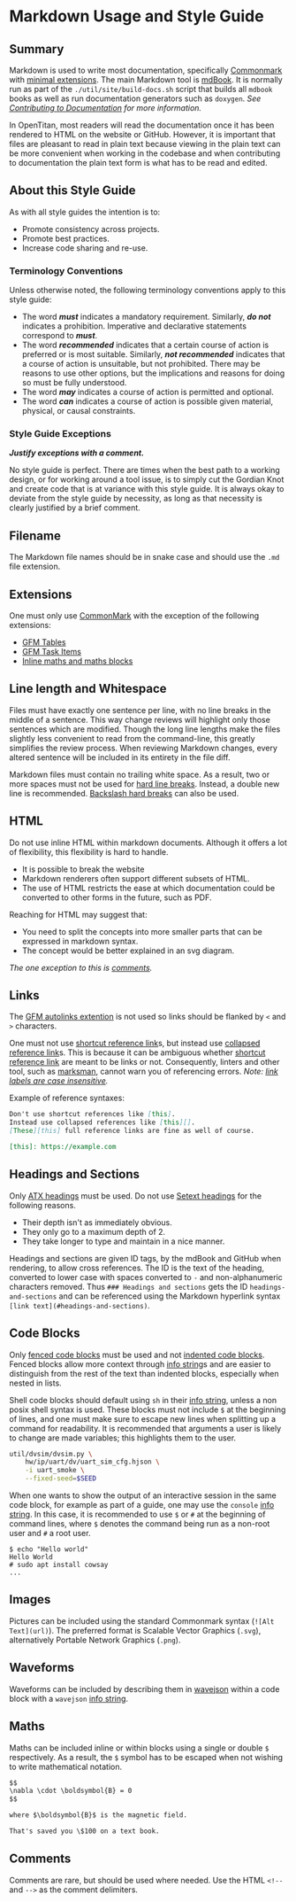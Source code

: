 # Markdown Usage and Style Guide

## Summary

Markdown is used to write most documentation, specifically [Commonmark][] with [minimal extensions](#extensions).
The main Markdown tool is [mdBook](https://rust-lang.github.io/mdBook/).
It is normally run as part of the `./util/site/build-docs.sh` script that builds all `mdbook` books as well as run documentation generators such as `doxygen`.
*See [Contributing to Documentation](../doc/README.md) for more information.*

In OpenTitan, most readers will read the documentation once it has been rendered to HTML on the website or GitHub.
However, it is important that files are pleasant to read in plain text because viewing in the plain text can be more convenient when working in the codebase and when contributing to documentation the plain text form is what has to be read and edited.

## About this Style Guide

As with all style guides the intention is to:

* Promote consistency across projects.
* Promote best practices.
* Increase code sharing and re-use.

### Terminology Conventions

Unless otherwise noted, the following terminology conventions apply to this style guide:

*   The word ***must*** indicates a mandatory requirement.
    Similarly, ***do not*** indicates a prohibition.
    Imperative and declarative statements correspond to ***must***.
*   The word ***recommended*** indicates that a certain course of action is preferred or is most suitable.
    Similarly, ***not recommended*** indicates that a course of action is unsuitable, but not prohibited.
    There may be reasons to use other options, but the implications and reasons for doing so must be fully understood.
*   The word ***may*** indicates a course of action is permitted and optional.
*   The word ***can*** indicates a course of action is possible given material, physical, or causal constraints.

### Style Guide Exceptions

***Justify exceptions with a comment.***

No style guide is perfect.
There are times when the best path to a working design, or for working around a tool issue, is to simply cut the Gordian Knot and create code that is at variance with this style guide.
It is always okay to deviate from the style guide by necessity, as long as that necessity is clearly justified by a brief comment.


## Filename

The Markdown file names should be in snake case and should use the `.md` file extension.

## Extensions

One must only use [CommonMark][] with the exception of the following extensions:
- [GFM Tables](https://github.github.com/gfm/#tables-extension-)
- [GFM Task Items](https://github.github.com/gfm/#task-list-items-extension-)
- [Inline maths and maths blocks](#maths)

## Line length and Whitespace

Files must have exactly one sentence per line, with no line breaks in the middle of a sentence.
This way change reviews will highlight only those sentences which are modified.
Though the long line lengths make the files slightly less convenient to read from the command-line, this greatly simplifies the review process.
When reviewing Markdown changes, every altered sentence will be included in its entirety in the file diff.

Markdown files must contain no trailing white space.
As a result, two or more spaces must not be used for [hard line breaks][].
Instead, a double new line is recommended.
[Backslash hard breaks][] can also be used.

## HTML

Do not use inline HTML within markdown documents.
Although it offers a lot of flexibility, this flexibility is hard to handle.
- It is possible to break the website
- Markdown renderers often support different subsets of HTML.
- The use of HTML restricts the ease at which documentation could be converted to other forms in the future, such as PDF.

Reaching for HTML may suggest that:
- You need to split the concepts into more smaller parts that can be expressed in markdown syntax.
- The concept would be better explained in an svg diagram.

*The one exception to this is [comments](#comments).*

## Links

The [GFM autolinks extention][] is not used so links should be flanked by `<` and `>` characters.

One must not use [shortcut reference link][]s, but instead use [collapsed reference link][]s.
This is because it can be ambiguous whether [shortcut reference link][] are meant to be links or not.
Consequently, linters and other tool, such as [marksman](https://github.com/artempyanykh/marksman), cannot warn you of referencing errors.
*Note: [link labels are case insensitive](https://spec.commonmark.org/0.30/#example-554).*

Example of reference syntaxes:

````md
Don't use shortcut references like [this].
Instead use collapsed references like [this][].
[These][this] full reference links are fine as well of course.

[this]: https://example.com
````

## Headings and Sections

Only [ATX headings][] must be used.
Do not use [Setext headings][] for the following reasons.
- Their depth isn't as immediately obvious.
- They only go to a maximum depth of 2.
- They take longer to type and maintain in a nice manner.

Headings and sections are given ID tags, by the mdBook and GitHub when rendering, to allow cross references.
The ID is the text of the heading, converted to lower case with spaces converted to `-` and non-alphanumeric characters removed.
Thus `### Headings and sections` gets the ID `headings-and-sections` and can be referenced using the Markdown hyperlink syntax `[link text](#headings-and-sections)`.

## Code Blocks

Only [fenced code blocks][] must be used and not [indented code blocks][].
Fenced blocks allow more context through [info string][]s and are easier to distinguish from the rest of the text than indented blocks, especially when nested in lists.

Shell code blocks should default using `sh` in their [info string][], unless a non posix shell syntax is used.
These blocks must not include `$` at the beginning of lines, and one must make sure to escape new lines when splitting up a command for readability.
It is recommended that arguments a user is likely to change are made variables; this highlights them to the user.

```sh
util/dvsim/dvsim.py \
    hw/ip/uart/dv/uart_sim_cfg.hjson \
    -i uart_smoke \
    --fixed-seed=$SEED
```

When one wants to show the output of an interactive session in the same code block, for example as part of a guide, one may use the `console` [info string][].
In this case, it is recommended to use `$` or `#` at the beginning of command lines, where `$` denotes the command being run as a non-root user and `#` a root user.

```console
$ echo "Hello world"
Hello World
# sudo apt install cowsay
...
```

## Images

Pictures can be included using the standard Commonmark syntax (`![Alt Text](url)`).
The preferred format is Scalable Vector Graphics (`.svg`), alternatively Portable Network Graphics (`.png`).

## Waveforms

Waveforms can be included by describing them in [wavejson](https://github.com/wavedrom/schema/blob/master/WaveJSON.md) within a code block with a `wavejson` [info string][].

## Maths

Maths can be included inline or within blocks using a single or double `$` respectively.
As a result, the `$` symbol has to be escaped when not wishing to write mathematical notation.

````md
$$
\nabla \cdot \boldsymbol{B} = 0
$$

where $\boldsymbol{B}$ is the magnetic field.

That's saved you \$100 on a text book.
````

## Comments

Comments are rare, but should be used where needed.
Use the HTML `<!--` and `-->` as the comment delimiters.


[commonmark]: https://spec.commonmark.org/
[atx headings]: https://spec.commonmark.org/0.30/#atx-headings
[setext headings]: https://spec.commonmark.org/0.30/#setext-heading
[collapsed reference link]: https://spec.commonmark.org/0.30/#collapsed-reference-link
[shortcut reference link]: https://spec.commonmark.org/0.30/#shortcut-reference-link
[indented code blocks]: https://spec.commonmark.org/0.30/#indented-code-block
[fenced code blocks]: https://spec.commonmark.org/0.30/#fenced-code-blocks
[info string]: https://spec.commonmark.org/0.30/#info-string
[hard line breaks]: https://spec.commonmark.org/0.30/#hard-line-breaks
[backslash hard breaks]: https://spec.commonmark.org/0.30/#example-634
[gfm tables]: https://github.github.com/gfm/#tables-extension-
[gfm list items]: https://github.github.com/gfm/#task-list-items-extension-
[gfm autolinks extention]: https://github.github.com/gfm/#autolinks-extension-
